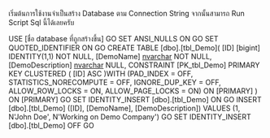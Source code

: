 ﻿เริ่มต้นการใช้งานจำเป็นสร้าง Database ตาม Connection String
จากนั้นสามารถ Run Script Sql นี้ได้เลยครับ

USE [ชื่อ database ที่ถูกสร้างขึ้น]
GO
SET ANSI_NULLS ON
GO
SET QUOTED_IDENTIFIER ON
GO
CREATE TABLE [dbo].[tbl_Demo](
	[ID] [bigint] IDENTITY(1,1) NOT NULL,
	[DemoName] [nvarchar](50) NOT NULL,
	[DemoDescription] [nvarchar](500) NULL,
 CONSTRAINT [PK_tbl_Demo] PRIMARY KEY CLUSTERED 
(
	[ID] ASC
)WITH (PAD_INDEX = OFF, STATISTICS_NORECOMPUTE = OFF, IGNORE_DUP_KEY = OFF, ALLOW_ROW_LOCKS = ON, ALLOW_PAGE_LOCKS = ON) ON [PRIMARY]
) ON [PRIMARY]
GO
SET IDENTITY_INSERT [dbo].[tbl_Demo] ON 
GO
INSERT [dbo].[tbl_Demo] ([ID], [DemoName], [DemoDescription]) VALUES (1, N'John Doe', N'Working on Demo Company')
GO
SET IDENTITY_INSERT [dbo].[tbl_Demo] OFF
GO


